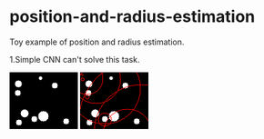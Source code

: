 # position-and-radius-estimation
Toy example of position and radius estimation.

1.Simple CNN can't solve this task.

![alt tag](https://github.com/mrgloom/position-and-radius-estimation/blob/master/generated_samples/sample_0.png)
![alt tag](https://github.com/mrgloom/position-and-radius-estimation/blob/master/generated_samples/sample_0_pred.png)
